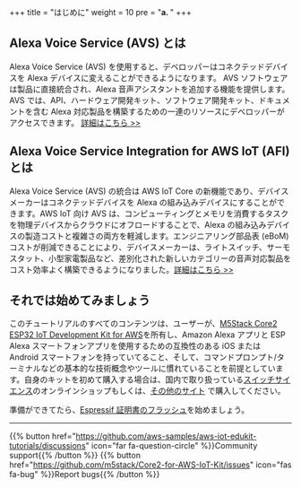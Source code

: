 +++
title = "はじめに"
weight = 10
pre = "<b>a. </b>"
+++

## Alexa Voice Service (AVS) とは
Alexa Voice Service (AVS) を使用すると、デベロッパーはコネクテッドデバイスを Alexa デバイスに変えることができるようになります。 AVS ソフトウェアは製品に直接統合され、Alexa 音声アシスタントを追加する機能を提供します。AVS では、API、ハードウェア開発キット、ソフトウェア開発キット、ドキュメントを含む Alexa 対応製品を構築するための一連のリソースにデベロッパーがアクセスできます。
[詳細はこちら >>](https://developer.amazon.com/en-US/alexa/devices/alexa-built-in)

## Alexa Voice Service Integration for AWS IoT (AFI)とは
Alexa Voice Service (AVS) の統合は AWS IoT Core の新機能であり、デバイスメーカーはコネクテッドデバイスを Alexa の組み込みデバイスにすることができます。AWS IoT 向け AVS は、コンピューティングとメモリを消費するタスクを物理デバイスからクラウドにオフロードすることで、Alexa の組み込みデバイスの製造コストと複雑さの両方を軽減します。エンジニアリング部品表 (eBoM) コストが削減できることにより、デバイスメーカーは、ライトスイッチ、サーモスタット、小型家電製品など、差別化された新しいカテゴリーの音声対応製品をコスト効率よく構築できるようになりました。[詳細はこちら >>](https://docs.aws.amazon.com/iot/latest/developerguide/avs-integration-aws-iot.html)

## それでは始めてみましょう
このチュートリアルのすべてのコンテンツは、ユーザーが、[M5Stack Core2 ESP32 IoT Development Kit for AWS](https://ssci.to/Core2_for_AWS)を所有し、Amazon Alexa アプリと ESP Alexa スマートフォンアプリを使用するための互換性のある iOS または Android スマートフォンを持っていてること、そして、コマンドプロンプト/ターミナルなどの基本的な技術概念やツールに慣れていることを前提としています。自身のキットを初めて購入する場合は、国内で取り扱っている[スイッチサイエンス](https://ssci.to/Core2_for_AWS)のオンラインショップもしくは、[その他のサイト](https://aws.amazon.com/iot/edukit/#Get_started_with_AWS_IoT_Kit) で購入してください。

準備ができてたら、[Espressif 証明書のフラッシュ](/jp/intro-to-alexa-for-iot/flashing-espressif-certificates.html)を始めましょう。

---
{{% button href="https://github.com/aws-samples/aws-iot-edukit-tutorials/discussions" icon="far fa-question-circle" %}}Community support{{% /button %}} {{% button href="https://github.com/m5stack/Core2-for-AWS-IoT-Kit/issues" icon="fas fa-bug" %}}Report bugs{{% /button %}}